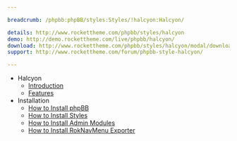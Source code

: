 ```yaml
---

breadcrumb: /phpbb:phpBB/styles:Styles/!halcyon:Halcyon/

details: http://www.rockettheme.com/phpbb/styles/halcyon
demo: http://demo.rockettheme.com/live/phpbb/halcyon/
download: http://www.rockettheme.com/phpbb/styles/halcyon/modal/downloads
support: http://www.rockettheme.com/forum/phpbb-style-halcyon/

---
```


* Halcyon
	* [Introduction](INDEX.md#introduction)
	* [Features](INDEX.md#features)
* Installation
	* [How to Install phpBB](../../start/install.md)
	* [How to Install Styles](../../start/styles.md)
	* [How to Install Admin Modules](../../start/styles.md#installing-administrative-modules)
	* [How to Install RokNavMenu Exporter](../../modules/roknavmenu.md)